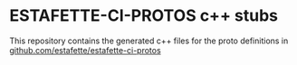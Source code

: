 
# ESTAFETTE-CI-PROTOS c++ stubs

This repository contains the generated c++ files for the proto definitions in [github.com/estafette/estafette-ci-protos](https://github.com/estafette/estafette-ci-protos)